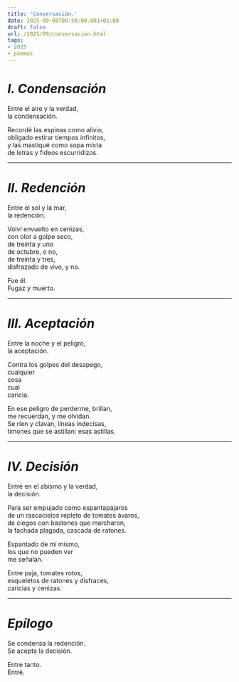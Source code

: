 ```yaml
---
title: 'Conversación.'
date: 2025-09-08T00:50:00.001+01:00
draft: false
url: /2025/09/conversacion.html
tags: 
- 2025
- poemas
---
```


# *I. Condensación*  

Entre el aire y la verdad,  
la condensación.  

Recordé las espinas como alivio,  
obligado estirar tiempos infinitos,  
y las mastiqué como sopa mixta  
de letras y fideos escurridizos.  

---

# *II. Redención*  

Entre el sol y la mar,  
la redención.  

Volví envuelto en cenizas,  
con olor a golpe seco,  
de treinta y uno  
de octubre, o no,  
de treinta y tres,  
disfrazado de vivo, y no.  

Fue él.  
Fugaz y muerto.  

---

# *III. Aceptación*  

Entre la noche y el peligro,  
la aceptación.  

Contra los golpes del desapego,  
cualquier  
cosa  
cual  
caricia.  

En ese peligro de perderme, brillan,  
me recuerdan, y me olvidan.  
Se ríen y clavan, líneas indecisas,  
timones que se astillan: esas astillas.  

---

# *IV. Decisión*  

Entré en el abismo y la verdad,  
la decisión.  

Para ser empujado como espantapájaros  
de un rascacielos repleto de tomates ávaros,  
de ciegos con bastones que marcharon,  
la fachada plagada, cascada de ratones.  

Espantado de mí mismo,  
los que no pueden ver  
me señalan.  

Entre paja, tomates rotos,  
esqueletos de ratones y disfraces,  
caricias y cenizas.  

---

# *Epílogo*  

Se condensa la redención.  
Se acepta la decisión.  

Entre tanto.  
Entré.
